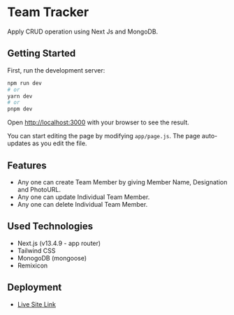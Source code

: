 # Team Tracker

Apply CRUD operation using Next Js and MongoDB.

## Getting Started

First, run the development server:

```bash
npm run dev
# or
yarn dev
# or
pnpm dev
```

Open [http://localhost:3000](http://localhost:3000) with your browser to see the result.

You can start editing the page by modifying `app/page.js`. The page auto-updates as you edit the file.

## Features

- Any one can create Team Member by giving Member Name, Designation and PhotoURL.
- Any one can update Individual Team Member.
- Any one can delete Individual Team Member.

## Used Technologies

- Next.js (v13.4.9 - app router)
- Tailwind CSS 
- MonogoDB (mongoose)
- Remixicon

## Deployment

- [Live Site Link](https://team-tracker-alpha.vercel.app/) 
